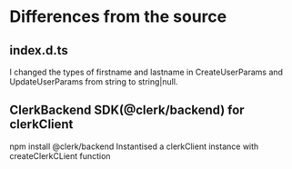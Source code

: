
# Differences from the source

## index.d.ts

I changed the types of firstname and lastname in CreateUserParams and UpdateUserParams from string to string|null.

## ClerkBackend SDK(@clerk/backend) for clerkClient

npm install @clerk/backend
Instantised a clerkClient instance with createClerkCLient function
